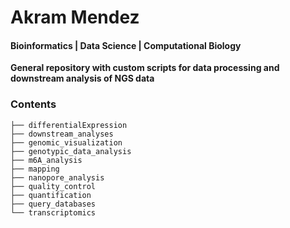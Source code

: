 # Akram Mendez
#### Bioinformatics | Data Science | Computational Biology
**General repository with custom scripts for data processing and downstream analysis of NGS data**
### Contents
```
├── differentialExpression
├── downstream_analyses
├── genomic_visualization
├── genotypic_data_analysis
├── m6A_analysis
├── mapping
├── nanopore_analysis
├── quality_control
├── quantification
├── query_databases
└── transcriptomics
```


